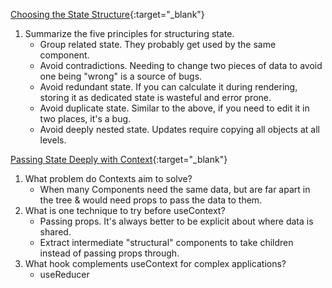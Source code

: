 [Choosing the State Structure](https://react.dev/learn/choosing-the-state-structure){:target="\_blank"}

1. Summarize the five principles for structuring state.
   - Group related state. They probably get used by the same component.
   - Avoid contradictions. Needing to change two pieces of data to avoid one being "wrong" is a source of bugs.
   - Avoid redundant state. If you can calculate it during rendering, storing it as dedicated state is wasteful and error prone.
   - Avoid duplicate state. Similar to the above, if you need to edit it in two places, it's a bug.
   - Avoid deeply nested state. Updates require copying all objects at all levels.

[Passing State Deeply with Context](https://react.dev/learn/passing-data-deeply-with-context){:target="\_blank"}

1. What problem do Contexts aim to solve?
   - When many Components need the same data, but are far apart in the tree & would need props to pass the data to them.
2. What is one technique to try before useContext?
   - Passing props. It's always better to be explicit about where data is shared.
   - Extract intermediate "structural" components to take children instead of passing props through.
3. What hook complements useContext for complex applications?
   - useReducer
